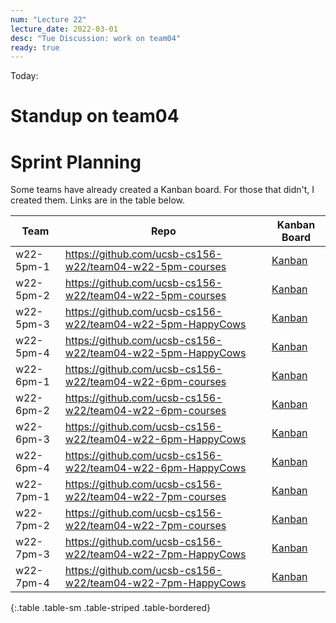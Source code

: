 ```yaml
---
num: "Lecture 22"
lecture_date: 2022-03-01
desc: "Tue Discussion: work on team04"
ready: true
---
```



Today:

# Standup on team04

# Sprint Planning

Some teams have already created a Kanban board.  For those that didn't, I  created them.  Links are in the table below.

| Team | Repo | Kanban Board | 
|------|------|---------------|
| w22-5pm-1 | <https://github.com/ucsb-cs156-w22/team04-w22-5pm-courses> | [Kanban](https://github.com/ucsb-cs156-w22/team04-w22-5pm-courses/projects/1) |
| w22-5pm-2 | <https://github.com/ucsb-cs156-w22/team04-w22-5pm-courses> | [Kanban](https://github.com/ucsb-cs156-w22/team04-w22-5pm-courses/projects/2) |
| w22-5pm-3 | <https://github.com/ucsb-cs156-w22/team04-w22-5pm-HappyCows> | [Kanban](https://github.com/ucsb-cs156-w22/team04-w22-5pm-HappyCows/projects/1) |
| w22-5pm-4 | <https://github.com/ucsb-cs156-w22/team04-w22-5pm-HappyCows> | [Kanban](https://github.com/ucsb-cs156-w22/team04-w22-5pm-HappyCows/projects/2) |
| w22-6pm-1 | <https://github.com/ucsb-cs156-w22/team04-w22-6pm-courses> | [Kanban](https://github.com/ucsb-cs156-w22/team04-w22-6pm-courses/projects/1) |
| w22-6pm-2 | <https://github.com/ucsb-cs156-w22/team04-w22-6pm-courses> | [Kanban](https://github.com/ucsb-cs156-w22/team04-w22-6pm-courses/projects/2) |
| w22-6pm-3 | <https://github.com/ucsb-cs156-w22/team04-w22-6pm-HappyCows> | [Kanban](https://github.com/ucsb-cs156-w22/team04-w22-6pm-HappyCows/projects/1) |
| w22-6pm-4 | <https://github.com/ucsb-cs156-w22/team04-w22-6pm-HappyCows> | [Kanban](https://github.com/ucsb-cs156-w22/team04-w22-6pm-HappyCows/projects/2) |
| w22-7pm-1 | <https://github.com/ucsb-cs156-w22/team04-w22-7pm-courses> | [Kanban](https://github.com/ucsb-cs156-w22/team04-w22-7pm-courses/projects/1) |
| w22-7pm-2 | <https://github.com/ucsb-cs156-w22/team04-w22-7pm-courses> | [Kanban](https://github.com/ucsb-cs156-w22/team04-w22-7pm-courses/projects/2) |
| w22-7pm-3 | <https://github.com/ucsb-cs156-w22/team04-w22-7pm-HappyCows> | [Kanban](https://github.com/ucsb-cs156-w22/team04-w22-7pm-HappyCows/projects/1) |
| w22-7pm-4 | <https://github.com/ucsb-cs156-w22/team04-w22-7pm-HappyCows> | [Kanban](https://github.com/ucsb-cs156-w22/team04-w22-7pm-HappyCows/projects/2) |
{:.table .table-sm .table-striped .table-bordered}

